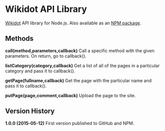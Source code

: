 # Wikidot API Library

[Wikidot](http://www.wikidot.com) API library for Node.js. Also available as an [NPM package](https://www.npmjs.com/package/wikidot).

## Methods

**call(method,parameters,callback)** Call a specific method with the given parameters. On return, go to callback().

**listCategory(category,callback)** Get a list of all of the pages in a particular category and pass it to callback().

**getPage(fullname,callback)** Get the page with the particular name and pass it to callback().

**putPage(page,comment,callback)** Upload the page to the site.

## Version History

**1.0.0 (2015-05-12)** First version published to GitHub and NPM.